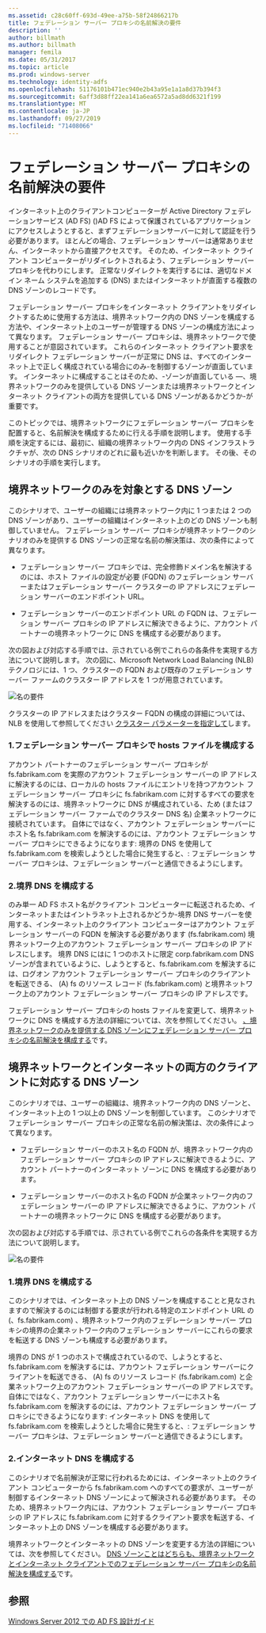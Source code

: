 ```yaml
---
ms.assetid: c28c60ff-693d-49ee-a75b-58f24866217b
title: フェデレーション サーバー プロキシの名前解決の要件
description: ''
author: billmath
ms.author: billmath
manager: femila
ms.date: 05/31/2017
ms.topic: article
ms.prod: windows-server
ms.technology: identity-adfs
ms.openlocfilehash: 51176101b471ec940e2b43a95e1a1a8d37b394f3
ms.sourcegitcommit: 6aff3d88ff22ea141a6ea6572a5ad8dd6321f199
ms.translationtype: MT
ms.contentlocale: ja-JP
ms.lasthandoff: 09/27/2019
ms.locfileid: "71408066"
---
```

# <a name="name-resolution-requirements-for-federation-server-proxies"></a>フェデレーション サーバー プロキシの名前解決の要件

インターネット上のクライアントコンピューターが Active Directory フェデレーションサービス (AD FS) \(\)AD FS によって保護されているアプリケーションにアクセスしようとすると、まずフェデレーションサーバーに対して認証を行う必要があります。 ほとんどの場合、フェデレーション サーバーは通常ありません、インターネットから直接アクセスです。 そのため、インターネット クライアント コンピューターがリダイレクトされるよう、フェデレーション サーバー プロキシを代わりにします。 正常なリダイレクトを実行するには、適切なドメイン ネーム システムを追加する \(DNS\) またはインターネットが直面する複数の DNS ゾーンのレコードです。  
  
フェデレーション サーバー プロキシをインターネット クライアントをリダイレクトするために使用する方法は、境界ネットワーク内の DNS ゾーンを構成する方法や、インターネット上のユーザーが管理する DNS ゾーンの構成方法によって異なります。 フェデレーション サーバー プロキシは、境界ネットワークで使用することが意図されています。 これらのインターネット クライアント要求をリダイレクト フェデレーション サーバーが正常に DNS は、すべてのインターネット上で正しく構成されている場合にのみ\-を制御するゾーンが直面しています。 インターネットに構成することはそのため、\-ゾーンが直面している —、境界ネットワークのみを提供している DNS ゾーンまたは境界ネットワークとインターネット クライアントの両方を提供している DNS ゾーンがあるかどうか-が重要です。  
  
このトピックでは、境界ネットワークにフェデレーション サーバー プロキシを配置すると、名前解決を構成するために行える手順を説明します。 使用する手順を決定するには、最初に、組織の境界ネットワーク内の DNS インフラストラクチャが、次の DNS シナリオのどれに最も近いかを判断します。 その後、そのシナリオの手順を実行します。  
  
## <a name="dns-zone-serving-only-the-perimeter-network"></a>境界ネットワークのみを対象とする DNS ゾーン  
このシナリオで、ユーザーの組織には境界ネットワーク内に 1 つまたは 2 つの DNS ゾーンがあり、ユーザーの組織はインターネット上のどの DNS ゾーンも制御していません。 フェデレーション サーバー プロキシが境界ネットワークのシナリオのみを提供する DNS ゾーンの正常な名前の解決策は、次の条件によって異なります。  
  
-   フェデレーション サーバー プロキシでは、完全修飾ドメイン名を解決するのには、ホスト ファイルの設定が必要 \(FQDN\) のフェデレーション サーバーまたはフェデレーション サーバー クラスターの IP アドレスにフェデレーション サーバーのエンドポイント URL。  
  
-   フェデレーション サーバーのエンドポイント URL の FQDN は、フェデレーション サーバー プロキシの IP アドレスに解決できるように、アカウント パートナーの境界ネットワークに DNS を構成する必要があります。  
  
次の図および対応する手順では、示されている例でこれらの各条件を実現する方法について説明します。 次の図に、Microsoft Network Load Balancing \(NLB\) テクノロジには、1 つ、クラスターの FQDN および既存のフェデレーション サーバー ファームのクラスター IP アドレスを 1 つが用意されています。  
  
![名の要件](media/adfs2_deploy_single_fs.gif)  
  
クラスターの IP アドレスまたはクラスター FQDN の構成の詳細については、NLB を使用して参照してください [クラスター パラメーターを指定して](https://go.microsoft.com/fwlink/?LinkId=75282)します。  
  
### <a name="1-configure-the-hosts-file-on-the-federation-server-proxy"></a>1.フェデレーション サーバー プロキシで hosts ファイルを構成する  
アカウント パートナーのフェデレーション サーバー プロキシが fs.fabrikam.com を実際のアカウント フェデレーション サーバーの IP アドレスに解決するのには、ローカルの hosts ファイルにエントリを持つアカウント フェデレーション サーバー プロキシに fs.fabrikam.com に対するすべての要求を解決するのには、境界ネットワークに DNS が構成されている、ため \(またはフェデレーション サーバー ファームでのクラスター DNS 名\) 企業ネットワークに接続されています。 自体にではなく、アカウント フェデレーション サーバーにホスト名 fs.fabrikam.com を解決するのには、アカウント フェデレーション サーバー プロキシにできるようになります: 境界の DNS を使用して fs.fabrikam.com を検索しようとした場合に発生すると、: フェデレーション サーバー プロキシは、フェデレーション サーバーと通信できるようにします。  
  
### <a name="2-configure-perimeter-dns"></a>2.境界 DNS を構成する  
のみ単一 AD FS ホスト名がクライアント コンピューターに転送されるため、インターネットまたはイントラネット上されるかどうか-境界 DNS サーバーを使用する、インターネット上のクライアント コンピューターはアカウント フェデレーション サーバーの FQDN を解決する必要があります \(fs.fabrikam.com\) 境界ネットワーク上のアカウント フェデレーション サーバー プロキシの IP アドレスにします。 境界 DNS にはに 1 つのホストに限定 corp.fabrikam.com DNS ゾーンが含まれているように、しようとすると、fs.fabrikam.com を解決するには、ログオン アカウント フェデレーション サーバー プロキシのクライアントを転送できる、 \(A\) fs のリソース レコード \(fs.fabrikam.com\) と境界ネットワーク上のアカウント フェデレーション サーバー プロキシの IP アドレスです。  
  
フェデレーション サーバー プロキシの hosts ファイルを変更して、境界ネットワークに DNS を構成する方法の詳細については、次を参照してください。 [、境界ネットワークのみを提供する DNS ゾーンにフェデレーション サーバー プロキシの名前解決を構成する](../../ad-fs/deployment/Configure-Name-Resolution-for-a-Federation-Server-Proxy-in-a-DNS-Zone-That-Serves-Only-the-Perimeter-Network.md)です。  
  
## <a name="dns-zone-serving-both-the-perimeter-network-and-internet-clients"></a>境界ネットワークとインターネットの両方のクライアントに対応する DNS ゾーン  
このシナリオでは、ユーザーの組織は、境界ネットワーク内の DNS ゾーンと、インターネット上の 1 つ以上の DNS ゾーンを制御しています。 このシナリオでフェデレーション サーバー プロキシの正常な名前の解決策は、次の条件によって異なります。  
  
-   フェデレーション サーバーのホスト名の FQDN が、境界ネットワーク内のフェデレーション サーバー プロキシの IP アドレスに解決できるように、アカウント パートナーのインターネット ゾーンに DNS を構成する必要があります。  
  
-   フェデレーション サーバーのホスト名の FQDN が企業ネットワーク内のフェデレーション サーバーの IP アドレスに解決できるように、アカウント パートナーの境界ネットワークに DNS を構成する必要があります。  
  
次の図および対応する手順では、示されている例でこれらの各条件を実現する方法について説明します。  
  
![名の要件](media/adfs2_deploy_fsp_3DNS.gif)  
  
### <a name="1-configure-perimeter-dns"></a>1.境界 DNS を構成する  
このシナリオでは、インターネット上の DNS ゾーンを構成することと見なされますので解決するのには制御する要求が行われる特定のエンドポイント URL の \(、fs.fabrikam.com\) 、境界ネットワーク内のフェデレーション サーバー プロキシの境界の企業ネットワーク内のフェデレーション サーバーにこれらの要求を転送する DNS ゾーンも構成する必要があります。  
  
境界の DNS が 1 つのホストで構成されているので、しようとすると、fs.fabrikam.com を解決するには、アカウント フェデレーション サーバーにクライアントを転送できる、 \(A\) fs のリソース レコード \(fs.fabrikam.com\) と企業ネットワーク上のアカウント フェデレーション サーバーの IP アドレスです。 自体にではなく、アカウント フェデレーション サーバーにホスト名 fs.fabrikam.com を解決するのには、アカウント フェデレーション サーバー プロキシにできるようになります: インターネット DNS を使用して fs.fabrikam.com を検索しようとした場合に発生すると、: フェデレーション サーバー プロキシは、フェデレーション サーバーと通信できるようにします。  
  
### <a name="2-configure-internet-dns"></a>2.インターネット DNS を構成する  
このシナリオで名前解決が正常に行われるためには、インターネット上のクライアント コンピューターから fs.fabrikam.com へのすべての要求が、ユーザーが制御するインターネット DNS ゾーンによって解決される必要があります。 そのため、境界ネットワーク内には、アカウント フェデレーション サーバー プロキシの IP アドレスに fs.fabrikam.com に対するクライアント要求を転送する、インターネット上の DNS ゾーンを構成する必要があります。  
  
境界ネットワークとインターネットの DNS ゾーンを変更する方法の詳細については、次を参照してください。 [DNS ゾーンことはどちらも、境界ネットワークとインターネット クライアントでのフェデレーション サーバー プロキシの名前解決を構成する](../../ad-fs/deployment/Configure-Name-Resolution-for-a-Federation-Server-Proxy-in-a-DNS-Zone-That-Serves-Both-the-Perimeter-Network-and-Internet-Clients.md)です。  
  
## <a name="see-also"></a>参照
[Windows Server 2012 での AD FS 設計ガイド](AD-FS-Design-Guide-in-Windows-Server-2012.md)
